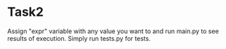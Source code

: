 # Task2
Assign "expr" variable with any value you want to and run main.py to see results of execution.
Simply run tests.py for tests.
